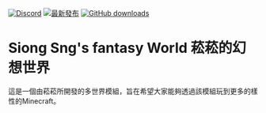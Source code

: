[![Discord](https://discord.com/api/guilds/714087332738891857/widget.png)](https://discord.gg/5w9BUM4)
[![最新發布](https://img.shields.io/github/release/Barry23412/Siong-Sng-fantasy-World.svg)](https://github.com/Barry23412/Siong-Sng-fantasy-World/releases/latest)
[![GitHub downloads](https://img.shields.io/github/downloads/Barry23412/Siong-Sng-fantasy-World/total.svg)](https://github.com/Barry23412/Siong-Sng-fantasy-World/releases/latest)


# Siong Sng's fantasy World 菘菘的幻想世界
這是一個由菘菘所開發的多世界模組，旨在希望大家能夠透過該模組玩到更多的樣性的Minecraft。
